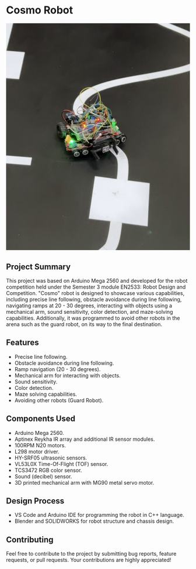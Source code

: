 <h1>Cosmo Robot</h1>

![Cosmo Robot](Images/in_operation.jpg)
<!-- <img src="Images/in_operation.jpg" width="80%"> -->


<h2>Project Summary</h2>

  <p>This project was based on Arduino Mega 2560 and developed for the robot competition held under the Semester 3 module EN2533: Robot Design and Competition. "Cosmo" robot is designed to showcase various capabilities, including precise line following, obstacle avoidance during line following, navigating ramps at 20 - 30 degrees, interacting with objects using a mechanical arm, sound sensitivity, color detection, and maze-solving capabilities. Additionally, it was programmed to avoid other robots in the arena such as the guard robot, on its way to the final destination.</p>

  <h2>Features</h2>

  <ul>
      <li>Precise line following.</li>
      <li>Obstacle avoidance during line following.</li>
      <li>Ramp navigation (20 - 30 degrees).</li>
      <li>Mechanical arm for interacting with objects.</li>
      <li>Sound sensitivity.</li>
      <li>Color detection.</li>
      <li>Maze solving capabilities.</li>
      <li>Avoiding other robots (Guard Robot).</li>
  </ul>

  <h2>Components Used</h2>

  <ul>
      <li>Arduino Mega 2560.</li>
      <li>Aptinex Reykha IR array and additional IR sensor modules.</li>
      <li>100RPM N20 motors.</li>
      <li>L298 motor driver.</li>
      <li>HY-SRF05 ultrasonic sensors.</li>
      <li>VL53L0X Time-Of-Flight (TOF) sensor.</li>
      <li>TCS3472 RGB color sensor.</li>
      <li>Sound (decibel) sensor.</li>
      <li>3D printed mechanical arm with MG90 metal servo motor.</li>
  </ul>

  <h2>Design Process</h2>

  <ul>
    <li>VS Code and Arduino IDE for programming the robot in C++ language.</li>
    <li>Blender and SOLIDWORKS for robot structure and chassis design.</li>
  </ul>
  
  <h2>Contributing</h2>

  <p>Feel free to contribute to the project by submitting bug reports, feature requests, or pull requests. Your contributions are highly appreciated!</p>




